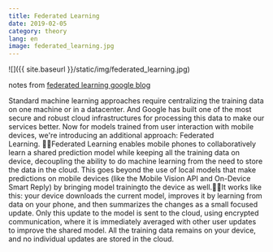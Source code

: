```yaml
---
title: Federated Learning
date: 2019-02-05
category: theory
lang: en
image: federated_learning.jpg
---
```

![]({{ site.baseurl }}/static/img/federated_learning.jpg)

notes from [federated learning google blog](https://ai.googleblog.com/2017/04/federated-learning-collaborative.html)

Standard machine learning approaches require centralizing the training data on one machine or in a datacenter. And Google has built one of the most secure and robust cloud infrastructures for processing this data to make our services better. Now for models trained from user interaction with mobile devices, we're introducing an additional approach: Federated Learning. Federated Learning enables mobile phones to collaboratively learn a shared prediction model while keeping all the training data on device, decoupling the ability to do machine learning from the need to store the data in the cloud. This goes beyond the use of local models that make predictions on mobile devices (like the Mobile Vision API and On-Device Smart Reply) by bringing model trainingto the device as well.It works like this: your device downloads the current model, improves it by learning from data on your phone, and then summarizes the changes as a small focused update. Only this update to the model is sent to the cloud, using encrypted communication, where it is immediately averaged with other user updates to improve the shared model. All the training data remains on your device, and no individual updates are stored in the cloud. 
